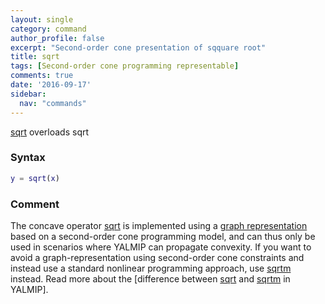 ```yaml
---
layout: single
category: command
author_profile: false
excerpt: "Second-order cone presentation of sqquare root"
title: sqrt
tags: [Second-order cone programming representable]
comments: true
date: '2016-09-17'
sidebar:
  nav: "commands"
---
```


[sqrt](/command/sqrt) overloads sqrt

### Syntax
````matlab
y = sqrt(x)
````

### Comment

The concave operator [sqrt](/command/sqrt) is implemented using a [graph representation](/tutorial/nonlinearoperatorsgraphs) based on a second-order cone programming model, and can thus only be used in scenarios where YALMIP can propagate convexity. If you want to avoid a graph-representation using second-order cone constraints and instead use a standard nonlinear programming approach, use [sqrtm](/command/sqrtm) instead. Read more about the [difference between [sqrt](/command/sqrt) and [sqrtm](/command/sqrtm) in YALMIP].
